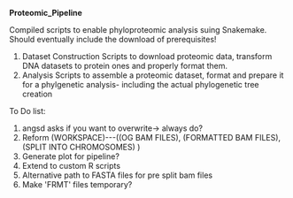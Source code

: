 **Proteomic_Pipeline**

Compiled scripts to enable phyloproteomic analysis suing Snakemake. Should eventually include the download of prerequisites!
1) Dataset Construction 
   Scripts to download proteomic data, transform DNA datasets to protein ones and properly format them.
2) Analysis
   Scripts to assemble a proteomic dataset, format and prepare it for a phylgenetic analysis- including the actual phylogenetic tree creation
   
   
   
To Do list:
   1) angsd asks if you want to overwrite-> always do?
   2) Reform (WORKSPACE)---((OG BAM FILES), (FORMATTED BAM FILES), (SPLIT INTO CHROMOSOMES) )
   3) Generate plot for pipeline?
   4) Extend to custom R scripts
   5) Alternative path to FASTA files for pre split bam files
   6) Make 'FRMT' files temporary? 
